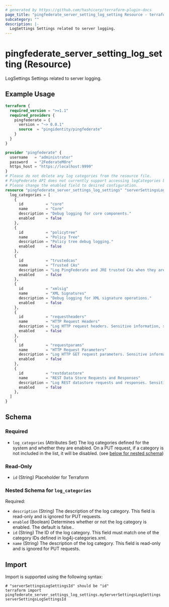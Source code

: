 ```yaml
---
# generated by https://github.com/hashicorp/terraform-plugin-docs
page_title: "pingfederate_server_setting_log_setting Resource - terraform-provider-pingfederate"
subcategory: ""
description: |-
  LogSettings Settings related to server logging.
---
```


# pingfederate_server_setting_log_setting (Resource)

LogSettings Settings related to server logging.

## Example Usage

```terraform
terraform {
  required_version = ">=1.1"
  required_providers {
    pingfederate = {
      version = "~> 0.0.1"
      source  = "pingidentity/pingfederate"
    }
  }
}

provider "pingfederate" {
  username   = "administrator"
  password   = "2FederateM0re"
  https_host = "https://localhost:9999"
}
# Please do not delete any log categories from the resource file. 
# PingFederate API does not currently support accessing logCategories by ID.
# Please change the enabled field to desired configuration.
resource "pingfederate_server_settings_log_settings" "serverSettingsLogSettingsExample" {
  log_categories = [
    {
      id          = "core"
      name        = "Core"
      description = "Debug logging for core components."
      enabled     = false
    },
    {
      id          = "policytree"
      name        = "Policy Tree"
      description = "Policy tree debug logging."
      enabled     = false
    },
    {
      id          = "trustedcas"
      name        = "Trusted CAs"
      description = "Log PingFederate and JRE trusted CAs when they are loaded."
      enabled     = false
    },
    {
      id          = "xmlsig"
      name        = "XML Signatures"
      description = "Debug logging for XML signature operations."
      enabled     = false
    },
    {
      id          = "requestheaders"
      name        = "HTTP Request Headers"
      description = "Log HTTP request headers. Sensitive information, such as passwords, may be logged when this category is enabled."
      enabled     = false
    },
    {
      id          = "requestparams"
      name        = "HTTP Request Parameters"
      description = "Log HTTP GET request parameters. Sensitive information, such as passwords, may be logged when this category is enabled."
      enabled     = false
    },
    {
      id          = "restdatastore"
      name        = "REST Data Store Requests and Responses"
      description = "Log REST datastore requests and responses. Sensitive information, such as passwords, may be logged when this category is enabled."
      enabled     = false
    },
  ]
}
```

<!-- schema generated by tfplugindocs -->
## Schema

### Required

- `log_categories` (Attributes Set) The log categories defined for the system and whether they are enabled. On a PUT request, if a category is not included in the list, it will be disabled. (see [below for nested schema](#nestedatt--log_categories))

### Read-Only

- `id` (String) Placeholder for Terraform

<a id="nestedatt--log_categories"></a>
### Nested Schema for `log_categories`

Required:

- `description` (String) The description of the log category. This field is read-only and is ignored for PUT requests.
- `enabled` (Boolean) Determines whether or not the log category is enabled. The default is false..
- `id` (String) The ID of the log category. This field must match one of the category IDs defined in log4j-categories.xml.
- `name` (String) The description of the log category. This field is read-only and is ignored for PUT requests.

## Import

Import is supported using the following syntax:

```shell
# "serverSettingsLogSettingsId" should be "id"
terraform import pingfederate_server_settings_log_settings.myServerSettingsLogSettings serverSettingsLogSettingsId
```
